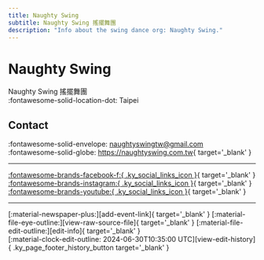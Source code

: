 ```yaml
---
title: Naughty Swing
subtitle: Naughty Swing 搖擺舞團
description: "Info about the swing dance org: Naughty Swing."
---
```


# Naughty Swing

Naughty Swing 搖擺舞團  
:fontawesome-solid-location-dot: Taipei  


## Contact

:fontawesome-solid-envelope: <naughtyswingtw@gmail.com>  
:fontawesome-solid-globe: <https://naughtyswing.com.tw>{ target='_blank' }  

---

 [:fontawesome-brands-facebook-f:{ .ky_social_links_icon }](https://www.facebook.com/nsintaiwan){ target='_blank' } [:fontawesome-brands-instagram:{ .ky_social_links_icon }](https://instagram.com/naughtyswing){ target='_blank' } [:fontawesome-brands-youtube:{ .ky_social_links_icon }](https://youtube.com/naughtyswing){ target='_blank' }

---

<div class="ky_page_footer" markdown>
<div class="ky_page_footer_trailing" markdown="span">
[:material-newspaper-plus:][add-event-link]{ target='_blank' }
[:material-file-eye-outline:][view-raw-source-file]{ target='_blank' }
[:material-file-edit-outline:][edit-info]{ target='_blank' }
</div>
<div class="ky_page_footer_leading" markdown="span">
[:material-clock-edit-outline: 2024-06-30T10:35:00 UTC][view-edit-history]{ .ky_page_footer_history_button target='_blank' }
</div>
</div>

[add-event-link]: https://github.com/swingdance/events/issues/new?assignees=&labels=add+event&projects=&template=02-add_entity.yml&title=%5Bzh_TW%5D%20Add%20Event%3A%20%3CName%3E&region=zh_TW&province=Taipei&city=Taipei&org_id=naughty-swing "Add Event"
[view-raw-source-file]: https://github.com/swingdance/orgs/blob/main/zh_TW/naughty-swing.json "View Raw Source File"
[edit-info]: https://github.com/swingdance/orgs/issues/new?assignees=&labels=update+org&projects=&template=03-update_entity.yml&title=%5Bzh_TW%5D%20Update%20Org%3A%20Naughty%20Swing&region=zh_TW&id=naughty-swing&name=Naughty%20Swing "Edit Info"

[view-edit-history]: https://github.com/swingdance/orgs/commits/main/zh_TW/naughty-swing.json "View Edit History"
